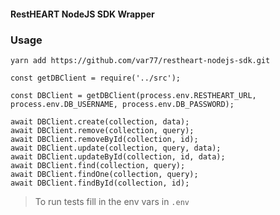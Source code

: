 #### RestHEART NodeJS SDK Wrapper

### Usage

```
yarn add https://github.com/var77/restheart-nodejs-sdk.git
```

```
const getDBClient = require('../src');

const DBClient = getDBClient(process.env.RESTHEART_URL, process.env.DB_USERNAME, process.env.DB_PASSWORD);

await DBClient.create(collection, data);
await DBClient.remove(collection, query);
await DBClient.removeById(collection, id);
await DBClient.update(collection, query, data);
await DBClient.updateById(collection, id, data);
await DBClient.find(collection, query);
await DBClient.findOne(collection, query);
await DBClient.findById(collection, id);
```

> To run tests fill in the env vars in `.env`